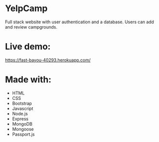 # YelpCamp
Full stack website with user authentication and a database. Users can add and review campgrounds.

# Live demo:
https://fast-bayou-40293.herokuapp.com/

# Made with:
- HTML
- CSS
- Bootstrap
- Javascript
- Node.js
- Express
- MongoDB
- Mongoose
- Passport.js
